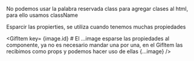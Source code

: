 No podemos usar la palabra reservada class para agregar clases al html, para ello usamos className

Esparcir las propierties, se utiliza cuando tenemos muchas propiedades

<GifItem 
    key= {image.id}
    # El ...image esparse las propiedades al componente, ya no es necesario mandar una por una, en el GifItem las recibimos como props y podemos hacer uso de ellas
    {...image}
/>